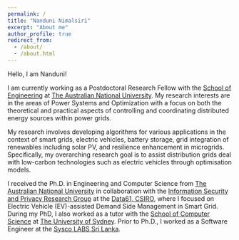 ```yaml
---
permalink: /
title: "Nanduni Nimalsiri"
excerpt: "About me"
author_profile: true
redirect_from: 
  - /about/
  - /about.html
---
```


Hello, I am Nanduni!

I am currently working as a Postdoctoral Research Fellow with the [School of Engineering](https://eng.anu.edu.au/) at [The Australian National University](https://www.anu.edu.au/). My research interests are in the areas of Power Systems and Optimization with a focus on both the theoretical and practical aspects of controlling and coordinating distributed energy sources within power grids.

My research involves developing algorithms for various applications in the context of smart grids, electric vehicles, battery storage, grid integration of renewables including solar PV, and resilience enhancement in microgrids. Specifically, my overarching research goal is to assist distribution grids deal with low-carbon technologies such as electric vehicles through optimisation models. 

I received the Ph.D. in Engineering and Computer Science from [The Australian National University](https://www.anu.edu.au/) in collaboration with the [Information Security and Privacy Research Group](https://research.csiro.au/isp/) at the [Data61, CSIRO](https://data61.csiro.au/), where I focused on Electric Vehicle (EV)-assisted Demand Side Management in Smart Grid. During my PhD, I also worked as a tutor with the [School of Computer Science](https://www.sydney.edu.au/engineering/schools/school-of-computer-science.html) at [The University of Sydney](https://www.sydney.edu.au/). Prior to Ph.D., I worked as a Software Engineer at the [Sysco LABS Sri Lanka](https://www.syscolabs.com/).


